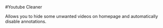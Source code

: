 #Youtube Cleaner

Allows you to hide some unwanted videos on homepage and automatically disable annotations.
